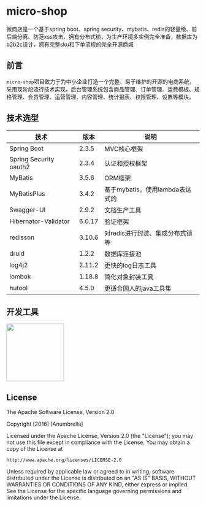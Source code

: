# micro-shop

微商店是一个基于spring boot、spring security、mybatis、redis的轻量级、前后端分离、防范xss攻击、拥有分布式锁，为生产环境多实例完全准备，数据库为b2b2c设计，拥有完整sku和下单流程的完全开源商城


## 前言

`micro-shop`项目致力于为中小企业打造一个完整、易于维护的开源的电商系统，采用现阶段流行技术实现。后台管理系统包含商品管理、订单管理、运费模板、规格管理、会员管理、运营管理、内容管理、统计报表、权限管理、设置等模块。


## 技术选型

| 技术                   | 版本   | 说明                                    |
| ---------------------- | ------ | --------------------------------------- |
| Spring Boot            | 2.3.5  | MVC核心框架                             |
| Spring Security oauth2 | 2.3.4  | 认证和授权框架                          |
| MyBatis                | 3.5.6  | ORM框架                                 |
| MyBatisPlus            | 3.4.2  | 基于mybatis，使用lambda表达式的         |
| Swagger-UI             | 2.9.2  | 文档生产工具                            |
| Hibernator-Validator   | 6.0.17 | 验证框架                                |
| redisson               | 3.10.6 | 对redis进行封装、集成分布式锁等         |
| druid                  | 1.2.2  | 数据库连接池                            |
| log4j2                 | 2.11.2 | 更快的log日志工具                       |
| lombok                 | 1.18.8 | 简化对象封装工具                        |
| hutool                 | 4.5.0  | 更适合国人的java工具集                  |

## 开发工具

<a href="https://www.jetbrains.com/?from=micro-shop" target="_blank"><img src="https://s3.ax1x.com/2021/02/03/yKYjW8.png" width="150px" /></a>

## License

The Apache Software License, Version 2.0

Copyright  [2016]  [Anumbrella]

Licensed under the Apache License, Version 2.0 (the "License");
you may not use this file except in compliance with the License.
You may obtain a copy of the License at

    http://www.apache.org/licenses/LICENSE-2.0

Unless required by applicable law or agreed to in writing, software
distributed under the License is distributed on an "AS IS" BASIS,
WITHOUT WARRANTIES OR CONDITIONS OF ANY KIND, either express or implied.
See the License for the specific language governing permissions and
limitations under the License.

